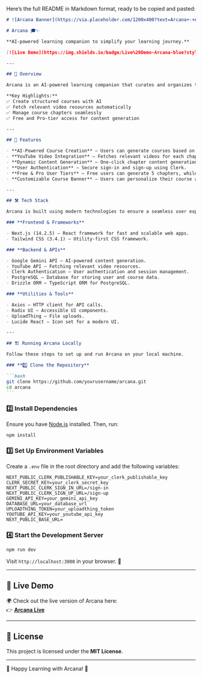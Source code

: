 Here’s the full README in Markdown format, ready to be copied and pasted:

````markdown
# ![Arcana Banner](https://via.placeholder.com/1200x400?text=Arcana+-+AI-Powered+Learning+Companion)

# Arcana 🎓✨

**AI-powered learning companion to simplify your learning journey.**

[![Live Demo](https://img.shields.io/badge/Live%20Demo-Arcana-blue?style=for-the-badge)](https://arcana-nazz.vercel.app/)

---

## 📖 Overview

Arcana is an AI-powered learning companion that curates and organizes the best free learning resources into structured courses. It eliminates **option paralysis** by using **Google Gemini API** to generate course outlines and fetching relevant video resources via **YouTube API**.

**Key Highlights:**  
✅ Create structured courses with AI  
✅ Fetch relevant video resources automatically  
✅ Manage course chapters seamlessly  
✅ Free and Pro-tier access for content generation

---

## 🚀 Features

- **AI-Powered Course Creation** – Users can generate courses based on topic, difficulty, and duration.
- **YouTube Video Integration** – Fetches relevant videos for each chapter.
- **Dynamic Content Generation** – One-click chapter content generation using AI.
- **User Authentication** – Secure sign-in and sign-up using Clerk.
- **Free & Pro User Tiers** – Free users can generate 5 chapters, while Pro users can create 30 courses per month.
- **Customizable Course Banner** – Users can personalize their course appearance.

---

## 🛠️ Tech Stack

Arcana is built using modern technologies to ensure a seamless user experience.

### **Frontend & Frameworks**

- Next.js (14.2.5) – React framework for fast and scalable web apps.
- Tailwind CSS (3.4.1) – Utility-first CSS framework.

### **Backend & APIs**

- Google Gemini API – AI-powered content generation.
- YouTube API – Fetching relevant video resources.
- Clerk Authentication – User authentication and session management.
- PostgreSQL – Database for storing user and course data.
- Drizzle ORM – TypeScript ORM for PostgreSQL.

### **Utilities & Tools**

- Axios – HTTP client for API calls.
- Radix UI – Accessible UI components.
- UploadThing – File uploads.
- Lucide React – Icon set for a modern UI.

---

## 🏗️ Running Arcana Locally

Follow these steps to set up and run Arcana on your local machine.

### **1️⃣ Clone the Repository**

```bash
git clone https://github.com/yourusername/arcana.git
cd arcana
```
````

### **2️⃣ Install Dependencies**

Ensure you have [Node.js](https://nodejs.org/) installed. Then, run:

```bash
npm install
```

### **3️⃣ Set Up Environment Variables**

Create a `.env` file in the root directory and add the following variables:

```plaintext
NEXT_PUBLIC_CLERK_PUBLISHABLE_KEY=your_clerk_publishable_key
CLERK_SECRET_KEY=your_clerk_secret_key
NEXT_PUBLIC_CLERK_SIGN_IN_URL=/sign-in
NEXT_PUBLIC_CLERK_SIGN_UP_URL=/sign-up
GEMINI_API_KEY=your_gemini_api_key
DATABASE_URL=your_database_url
UPLOADTHING_TOKEN=your_uploadthing_token
YOUTUBE_API_KEY=your_youtube_api_key
NEXT_PUBLIC_BASE_URL=
```

### **4️⃣ Start the Development Server**

```bash
npm run dev
```

Visit `http://localhost:3000` in your browser. 🎉

---

## 🔗 Live Demo

🌍 Check out the live version of Arcana here:  
👉 **[Arcana Live](https://arcana-nazz.vercel.app/)**

---

## 📜 License

This project is licensed under the **MIT License**.

---

🚀 Happy Learning with Arcana! 🚀

```

```
